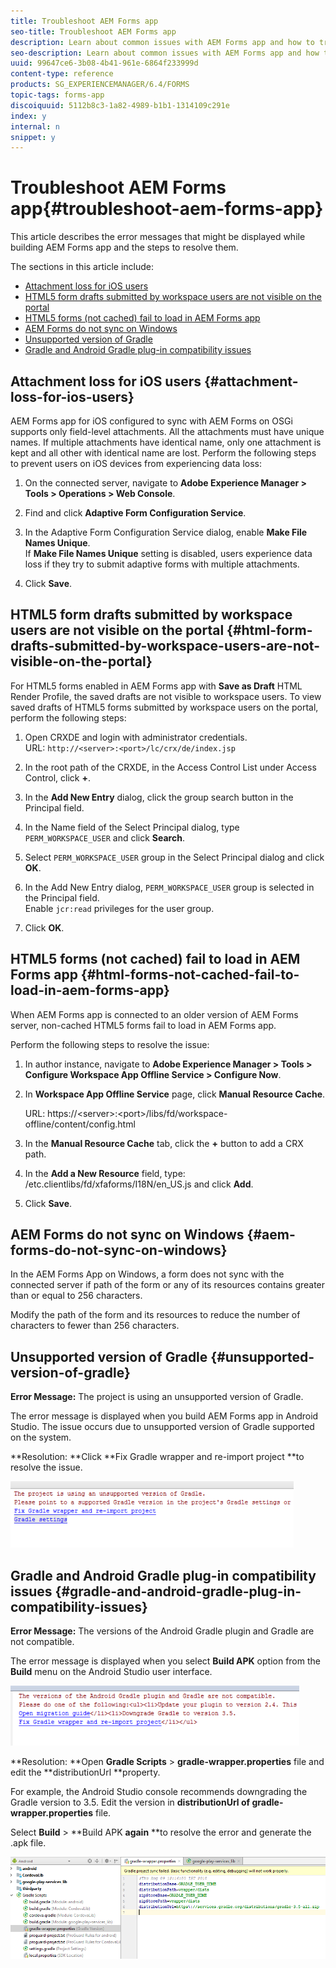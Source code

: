 ```yaml
---
title: Troubleshoot AEM Forms app
seo-title: Troubleshoot AEM Forms app
description: Learn about common issues with AEM Forms app and how to troubleshoot them. 
seo-description: Learn about common issues with AEM Forms app and how to troubleshoot them. 
uuid: 99647ce6-3b08-4b41-961e-6864f233999d
content-type: reference
products: SG_EXPERIENCEMANAGER/6.4/FORMS
topic-tags: forms-app
discoiquuid: 5112b8c3-1a82-4989-b1b1-1314109c291e
index: y
internal: n
snippet: y
---
```


# Troubleshoot AEM Forms app{#troubleshoot-aem-forms-app}

This article describes the error messages that might be displayed while building AEM Forms app and the steps to resolve them.

The sections in this article include:

* [Attachment loss for iOS users](../../forms/using/issues-aem-forms-app.md#main-pars-header-948142132)
* [HTML5 form drafts submitted by workspace users are not visible on the portal](../../forms/using/issues-aem-forms-app.md#main-pars-header-2071725267)
* [HTML5 forms (not cached) fail to load in AEM Forms app](../../forms/using/issues-aem-forms-app.md#main-pars-header-1244515311)
* [AEM Forms do not sync on Windows](../../forms/using/issues-aem-forms-app.md#main-pars-header-1199655705)
* [Unsupported version of Gradle](../../forms/using/issues-aem-forms-app.md#main-pars-header)
* [Gradle and Android Gradle plug-in compatibility issues](../../forms/using/issues-aem-forms-app.md#main-pars-header-412482706)

## Attachment loss for iOS users {#attachment-loss-for-ios-users}

AEM Forms app for iOS configured to sync with AEM Forms on OSGi supports only field-level attachments. All the attachments must have unique names. If multiple attachments have identical name, only one attachment is kept and all other with identical name are lost. Perform the following steps to prevent users on iOS devices from experiencing data loss:

1. On the connected server, navigate to **Adobe Experience Manager &gt; Tools &gt; Operations &gt; Web Console**.
1. Find and click **Adaptive Form Configuration Service**.
1. In the Adaptive Form Configuration Service dialog, enable **Make File Names Unique**.   
   If **Make File Names Unique** setting is disabled, users experience data loss if they try to submit adaptive forms with multiple attachments.

1. Click **Save**.

## HTML5 form drafts submitted by workspace users are not visible on the portal {#html-form-drafts-submitted-by-workspace-users-are-not-visible-on-the-portal}

For HTML5 forms enabled in AEM Forms app with **Save as Draft** HTML Render Profile, the saved drafts are not visible to workspace users. To view saved drafts of HTML5 forms submitted by workspace users on the portal, perform the following steps:

1. Open CRXDE and login with administrator credentials.   
   URL: `http://<server>:<port>/lc/crx/de/index.jsp`

1. In the root path of the CRXDE, in the Access Control List under Access Control, click **+**.
1. In the **Add New Entry** dialog, click the group search button in the Principal field.
1. In the Name field of the Select Principal dialog, type `PERM_WORKSPACE_USER` and click **Search**. 

1. Select `PERM_WORKSPACE_USER` group in the Select Principal dialog and click **OK**.

1. In the Add New Entry dialog, `PERM_WORKSPACE_USER` group is selected in the Principal field.   
   Enable `jcr:read` privileges for the user group.  

1. Click **OK**.

## HTML5 forms (not cached) fail to load in AEM Forms app {#html-forms-not-cached-fail-to-load-in-aem-forms-app}

When AEM Forms app is connected to an older version of AEM Forms server, non-cached HTML5 forms fail to load in AEM Forms app.

Perform the following steps to resolve the issue:

1. In author instance, navigate to **Adobe Experience Manager &gt; Tools &gt; Configure Workspace App Offline Service &gt; Configure Now**. 
1. In **Workspace App Offline Service** page, click **Manual Resource Cache**.

   URL: https://&lt;server&gt;:&lt;port&gt;/libs/fd/workspace-offline/content/config.html

1. In the **Manual Resource Cache** tab, click the **+** button to add a CRX path. 
1. In the **Add a New Resource** field, type: /etc.clientlibs/fd/xfaforms/I18N/en_US.js and click **Add**.
1. Click **Save**.

## AEM Forms do not sync on Windows {#aem-forms-do-not-sync-on-windows}

In the AEM Forms App on Windows, a form does not sync with the connected server if path of the form or any of its resources contains greater than or equal to 256 characters.

Modify the path of the form and its resources to reduce the number of characters to fewer than 256 characters.

## Unsupported version of Gradle {#unsupported-version-of-gradle}

**Error Message:** The project is using an unsupported version of Gradle.

The error message is displayed when you build AEM Forms app in Android Studio. The issue occurs due to unsupported version of Gradle supported on the system.

**Resolution: **Click **Fix Gradle wrapper and re-import project **to resolve the issue.

![](assets/gradle_unsupported_version.png) 

## Gradle and Android Gradle plug-in compatibility issues {#gradle-and-android-gradle-plug-in-compatibility-issues}

**Error Message:** The versions of the Android Gradle plugin and Gradle are not compatible.

The error message is displayed when you select **Build APK** option from the **Build** menu on the Android Studio user interface. 

![](assets/gradle_plugin_compatibility.png)

**Resolution: **Open **Gradle Scripts** &gt; **gradle-wrapper.properties** file and edit the **distributionUrl **property.

For example, the Android Studio console recommends downgrading the Gradle version to 3.5. Edit the version in **distributionUrl **of** gradle-wrapper.properties** file.

Select **Build** &gt; **Build APK **again** **to resolve the error and generate the .apk file.

![](assets/gradle_wrapper_properties.png)

